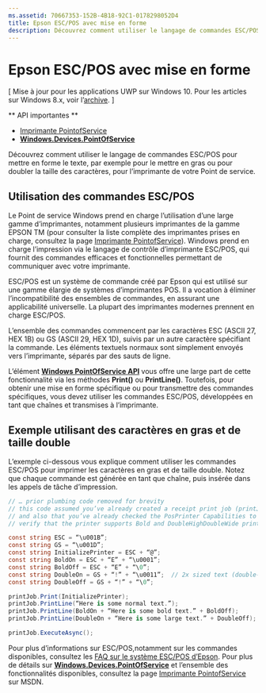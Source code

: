 ```yaml
---
ms.assetid: 70667353-152B-4B18-92C1-0178298052D4
title: Epson ESC/POS avec mise en forme
description: Découvrez comment utiliser le langage de commandes ESC/POS pour mettre en forme le texte, par exemple pour le mettre en gras ou pour doubler la taille des caractères, pour l’imprimante de votre Point de service.
---
```

# Epson ESC/POS avec mise en forme

\[ Mise à jour pour les applications UWP sur Windows 10. Pour les articles sur Windows 8.x, voir l’[archive](http://go.microsoft.com/fwlink/p/?linkid=619132). \]

** API importantes **

-   [Imprimante PointofService](https://msdn.microsoft.com/library/windows/apps/Mt426652)
-   [**Windows.Devices.PointOfService**](https://msdn.microsoft.com/library/windows/apps/Dn298071)

Découvrez comment utiliser le langage de commandes ESC/POS pour mettre en forme le texte, par exemple pour le mettre en gras ou pour doubler la taille des caractères, pour l’imprimante de votre Point de service.

## Utilisation des commandes ESC/POS

Le Point de service Windows prend en charge l’utilisation d’une large gamme d’imprimantes, notamment plusieurs imprimantes de la gamme EPSON TM (pour consulter la liste complète des imprimantes prises en charge, consultez la page [Imprimante PointofService](https://msdn.microsoft.com/library/windows/apps/Mt426652)). Windows prend en charge l’impression via le langage de contrôle d’imprimante ESC/POS, qui fournit des commandes efficaces et fonctionnelles permettant de communiquer avec votre imprimante.

ESC/POS est un système de commande créé par Epson qui est utilisé sur une gamme élargie de systèmes d’imprimantes POS. Il a vocation à éliminer l’incompatibilité des ensembles de commandes, en assurant une applicabilité universelle. La plupart des imprimantes modernes prennent en charge ESC/POS.

L’ensemble des commandes commencent par les caractères ESC (ASCII 27, HEX 1B) ou GS (ASCII 29, HEX 1D), suivis par un autre caractère spécifiant la commande. Les éléments textuels normaux sont simplement envoyés vers l’imprimante, séparés par des sauts de ligne.

L’élément [**Windows PointOfService API**](https://msdn.microsoft.com/library/windows/apps/Dn298071) vous offre une large part de cette fonctionnalité via les méthodes **Print()** ou **PrintLine()**. Toutefois, pour obtenir une mise en forme spécifique ou pour transmettre des commandes spécifiques, vous devez utiliser les commandes ESC/POS, développées en tant que chaînes et transmises à l’imprimante.

## Exemple utilisant des caractères en gras et de taille double

L’exemple ci-dessous vous explique comment utiliser les commandes ESC/POS pour imprimer les caractères en gras et de taille double. Notez que chaque commande est générée en tant que chaîne, puis insérée dans les appels de tâche d’impression.

```csharp
// … prior plumbing code removed for brevity
// this code assumed you’ve already created a receipt print job (printJob)
// and also that you’ve already checked the PosPrinter Capabilities to 
// verify that the printer supports Bold and DoubleHighDoubleWide print modes

const string ESC = “\u001B”;
const string GS = “\u001D”;
const string InitializePrinter = ESC + “@”;
const string BoldOn = ESC + “E” + “\u0001”;
const string BoldOff = ESC + “E” + “\0”;
const string DoubleOn = GS + “!” + “\u0011”;  // 2x sized text (double-high + double-wide)
const string DoubleOff = GS + “!” + “\0”;

printJob.Print(InitializePrinter);
printJob.PrintLine(“Here is some normal text.”);
printJob.PrintLine(BoldOn + “Here is some bold text.” + BoldOff);
printJob.PrintLine(DoubleOn + “Here is some large text.” + DoubleOff);

printJob.ExecuteAsync();
```

Pour plus d’informations sur ESC/POS,notamment sur les commandes disponibles, consultez les [FAQ sur le système ESC/POS d’Epson](http://content.epson.de/fileadmin/content/files/RSD/downloads/escpos.pdf). Pour plus de détails sur [**Windows.Devices.PointOfService**](https://msdn.microsoft.com/library/windows/apps/Dn298071) et l’ensemble des fonctionnalités disponibles, consultez la page [Imprimante PointofService](https://msdn.microsoft.com/library/windows/apps/Mt426652) sur MSDN.


<!--HONumber=Mar16_HO1-->
